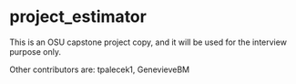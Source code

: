# project_estimator

This is an OSU capstone project copy, and it will be used for the interview purpose only.

Other contributors are:  tpalecek1, GenevieveBM
